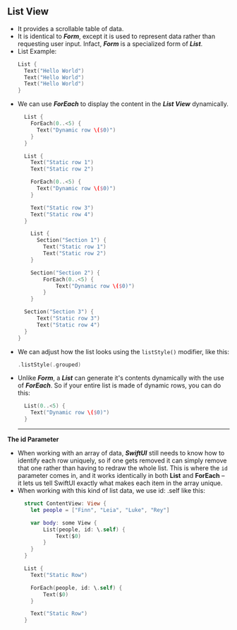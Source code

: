 ## List View
  - It provides a scrollable table of data.
  - It is identical to ***Form***, except it is used to represent data rather than requesting user input. Infact, ***Form*** is a specialized form of ***List***.
  - List Example:
      ```Swift
      List {
        Text("Hello World")
        Text("Hello World")
        Text("Hello World")
      }
      ```
  - We can use ***ForEach*** to display the content in the ***List View*** dynamically.
      ```Swift
        List {
          ForEach(0..<5) {
            Text("Dynamic row \($0)")
          }
        }
      ```
      ```Swift
        List {
          Text("Static row 1")
          Text("Static row 2")
  
          ForEach(0..<5) {
            Text("Dynamic row \($0)")
          }
  
          Text("Static row 3")
          Text("Static row 4")
        }
    ```
    ```Swift
        List {
          Section("Section 1") {
            Text("Static row 1")
            Text("Static row 2")
        }

        Section("Section 2") {
            ForEach(0..<5) {
                Text("Dynamic row \($0)")
            }
        }

      Section("Section 3") {
          Text("Static row 3")
          Text("Static row 4")
      }
    }
    ``` 
- We can adjust how the list looks using the `listStyle()` modifier, like this:
  ```Swift
  .listStyle(.grouped)
  ```
- Unlike ***Form***, a ***List*** can generate it's contents dynamically with the use of ***ForEach***.
  So if your entire list is made of dynamic rows, you can do this:
  ```Swift
    List(0..<5) {
      Text("Dynamic row \($0)")
    }
  ```
  ------------------------

**The id Parameter**
- When working with an array of data, ***SwiftUI*** still needs to know how to identify each row uniquely, so if one gets removed it can simply remove that one rather than having to redraw the whole list. This is where the `id` parameter comes in, and it works identically in both **List** and **ForEach** – it lets us tell SwiftUI exactly what makes each item in the array unique.
- When working with this kind of list data, we use id: \.self like this:
  ```Swift
    struct ContentView: View {
      let people = ["Finn", "Leia", "Luke", "Rey"]
  
      var body: some View {
          List(people, id: \.self) {
              Text($0)
          }
      }
    }
  ```
  ```Swift
    List {
      Text("Static Row")
  
      ForEach(people, id: \.self) {
          Text($0)
      }
  
      Text("Static Row")
    }
  ```
    
